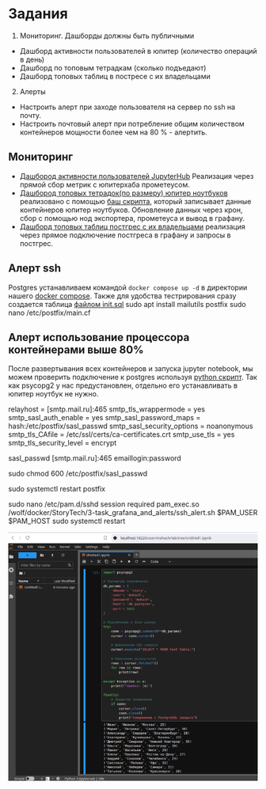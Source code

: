 # Задания
1. Мониторинг. Дашборды должны быть публичными
  - Дашборд активности пользователей в юпитер (количество операций в день)
  - Дашборд по топовым тетрадкам (сколько подъедают)
  - Дашборд топовых таблиц в постресе с их владельцами
2. Алерты
  - Настроить алерт при заходе пользователя на сервер по ssh на почту.
  - Настроить почтовый алерт при потребление общим количеством контейнеров мощности более чем на 80 % - алертить.

## Мониторинг
- [Дашбород активности пользователей JupyterHub](https://grafana.story-tech.ru/public-dashboards/68f835b78d6848d5bde2eda44bf77863)
  Реализация через прямой сбор метрик с юпитерхаба прометеусом.
- [Дашбород топовых тетрадок(по размеру) юпитер ноутбуков](https://grafana.story-tech.ru/public-dashboards/58614ae327a4487aa84d6dc0192b7c2a)
  реализовано с помощью [баш скрипта](./check_volumes.sh), который записывает данные контейнеров юпитер ноутбуков. Обновление данных через крон, сбор с помощью нод экспортера, прометеуса и вывод в графану.
- [Дашборд топовых таблиц постгрес с их владельцами](https://grafana.story-tech.ru/public-dashboards/034c81d55254466caf571622cbafd515)
  реализация через прямое подключение постгреса в графану и запросы в постгрес.


## Алерт ssh
Postgres устанавливаем командой `docker compose up -d` в директории нашего [docker compose](postgres/docker-compose.yml). Также для удобства тестрирования сразу создается таблица [файлом init.sql](postgres/init.sql)
sudo apt install mailutils postfix
sudo nano /etc/postfix/main.cf



## Алерт использование процессора контейнерами выше 80%
После развертывания всех контейнеров и запуска jupyter notebook, мы можем проверить подключение к postgres используя [python скрипт](connect_to_postgres.py). Так как psycopg2 у нас предустановлен, отдельно его устанавливать в юпитер ноутбук не нужно.

relayhost = [smtp.mail.ru]:465
smtp_tls_wrappermode = yes
smtp_sasl_auth_enable = yes
smtp_sasl_password_maps = hash:/etc/postfix/sasl_passwd
smtp_sasl_security_options = noanonymous
smtp_tls_CAfile = /etc/ssl/certs/ca-certificates.crt
smtp_use_tls = yes
smtp_tls_security_level = encrypt


sasl_passwd
[smtp.mail.ru]:465 emaillogin:password

sudo chmod 600 /etc/postfix/sasl_passwd

sudo systemctl restart postfix

sudo nano /etc/pam.d/sshd
session    required   pam_exec.so /wolf/docker/StoryTech/3-task_grafana_and_alerts/ssh_alert.sh $PAM_USER $PAM_HOST
sudo systemctl restart

![sql](img/jupyter-notebook.png)
